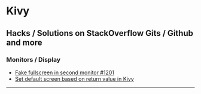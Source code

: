 Kivy
=======================


Hacks / Solutions on StackOverflow Gits / Github and more
---------

### Monitors / Display

- [Fake fullscreen in second monitor #1201](https://github.com/kivy/kivy/issues/1201)
- [Set default screen based on return value in Kivy](https://stackoverflow.com/questions/56225748/set-default-screen-based-on-return-value-in-kivy)


-----------------------------------------------------------------------------------------------------